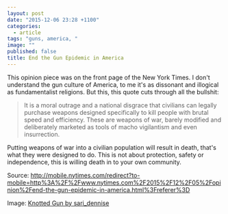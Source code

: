 ```yaml
---
layout: post
date: "2015-12-06 23:28 +1100"
categories: 
  - article
tags: "guns, america, "
image: ""
published: false
title: End the Gun Epidemic in America
---
```


This opinion piece was on the front page of the New York Times. I don't understand the gun culture of America, to me it's as dissonant and illogical as fundamentalist religions. But this, this quote cuts through all the bullshit:

> It is a moral outrage and a national disgrace that civilians can legally purchase weapons designed specifically to kill people with brutal speed and efficiency. These are weapons of war, barely modified and deliberately marketed as tools of macho vigilantism and even insurrection. 

Putting weapons of war into a civilian population will result in death, that's what they were designed to do. This is not about protection, safety or independence, this is willing death in to your own community.  

Source: http://mobile.nytimes.com/redirect?to-mobile=http%3A%2F%2Fwww.nytimes.com%2F2015%2F12%2F05%2Fopinion%2Fend-the-gun-epidemic-in-america.html%3Freferer%3D

Image: [Knotted Gun by sari_dennise](https://flic.kr/p/8nYVA4)
